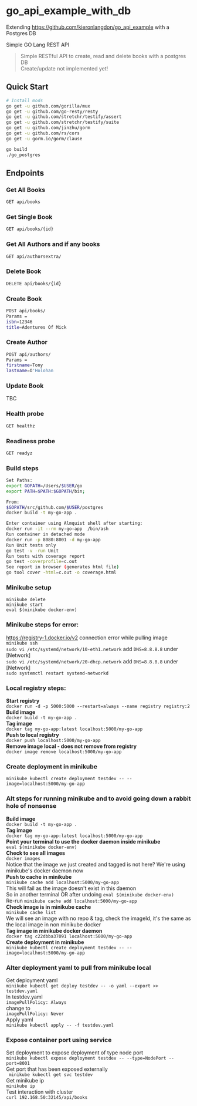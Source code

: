 # go_api_example_with_db

Extending https://github.com/kieronlangdon/go_api_example with a Postgres DB

 Simple GO Lang REST API

> Simple RESTful API to create, read and delete books with a postgres DB   
Create/update not implemented yet!

## Quick Start


``` bash
# Install mods
go get -u github.com/gorilla/mux
go get -u github.com/go-resty/resty
go get -u github.com/stretchr/testify/assert
go get -u github.com/stretchr/testify/suite
go get -u github.com/jinzhu/gorm
go get -u github.com/rs/cors
go get -u gorm.io/gorm/clause
```

``` bash
go build
./go_postgres
```

## Endpoints

### Get All Books
``` bash
GET api/books
```
### Get Single Book
``` bash
GET api/books/{id}
```

### Get All Authors and if any books 
``` bash 
GET api/authorsextra/
```
### Delete Book
``` bash
DELETE api/books/{id}
```

### Create Book
``` bash 
POST api/books/   
Params =    
isbn=12346   
title=Adentures Of Mick
```
### Create Author
``` bash 
POST api/authors/   
Params =    
firstname=Tony   
lastname=O'Holohan
```
### Update Book
TBC

### Health probe
``` bash
GET healthz
```

### Readiness probe
``` bash
GET readyz
```


### Build steps
``` bash
Set Paths:
export GOPATH=/Users/$USER/go
export PATH=$PATH:$GOPATH/bin;

From:
$GOPATH/src/github.com/$USER/postgres
docker build -t my-go-app .

Enter container using Almquist shell after starting:
docker run -it --rm my-go-app  /bin/ash
Run container in detached mode
docker run -p 8080:8001 -d my-go-app
Run Unit tests only
go test -v -run Unit
Run tests with coverage report
go test -coverprofile=c.out
See report in browser (generates html file)
go tool cover -html=c.out -o coverage.html

```
### Minikube setup
```
minikube delete
minikube start
eval $(minikube docker-env)
```
### Minikube steps for error:   
https://registry-1.docker.io/v2 connection error while pulling image   
`minikube ssh`   
`sudo vi /etc/systemd/network/10-eth1.network` add `DNS=8.8.8.8` under [Network]   
`sudo vi /etc/systemd/network/20-dhcp.network` add `DNS=8.8.8.8` under [Network]   
`sudo systemctl restart systemd-networkd`    
### Local registry steps:   
**Start registry**   
`docker run -d -p 5000:5000 --restart=always --name registry registry:2`   
**Build image**   
`docker build -t my-go-app .`   
**Tag image**   
`docker tag my-go-app:latest localhost:5000/my-go-app`   
**Push to local registry**   
`docker push localhost:5000/my-go-app`   
**Remove image local - does not remove from registry**   
`docker image remove localhost:5000/my-go-app`   
### Create deployment in minikube
`minikube kubectl create deployment testdev -- --image=localhost:5000/my-go-app`   

### Alt steps for running minikube and to avoid going down a rabbit hole of nonsense   
**Build image**   
`docker build -t my-go-app .`   
**Tag image**   
`docker tag my-go-app:latest localhost:5000/my-go-app`   
**Point your terminal to use the docker daemon inside minikube**   
`eval $(minikube docker-env)`   
**Check to see all images**      
`docker images`   
Notice that the image we just created and tagged is not here? We're using minikube's docker daemon now   
**Push to cache in minikube**   
`minikube cache add localhost:5000/my-go-app`   
This will fail as the image doesn't exist in this daemon   
So in another terminal OR after undoing `eval $(minikube docker-env)`   
Re-run `minikube cache add localhost:5000/my-go-app`   
**Check image is in minikube cache**   
`minikube cache list`   
We will see an image with no repo & tag, check the imageId, it's the same as the local image in non minikube docker   
**Tag image in minikube docker daemon**   
`docker tag c22dbba37091 localhost:5000/my-go-app`   
**Create deployment in minikube**   
`minikube kubectl create deployment testdev -- --image=localhost:5000/my-go-app`  
### Alter deployment yaml to pull from minikube local   
Get deployment yaml   
`minikube kubectl get deploy testdev -- -o yaml --export >> testdev.yaml`   
In testdev.yaml   
`imagePullPolicy: Always`   
change to   
`imagePullPolicy: Never`   
Apply yaml   
`minikube kubectl apply -- -f testdev.yaml`   
### Expose container port using service   
Set deployment to expose deployment of type node port   
`minikube kubectl expose deployment testdev -- --type=NodePort --port=8001`   
Get port that has been exposed externally   
` minikube kubectl get svc testdev`   
Get minikube ip   
`minikube ip`   
Test interaction with cluster   
`curl 192.168.50:32145/api/books`     

